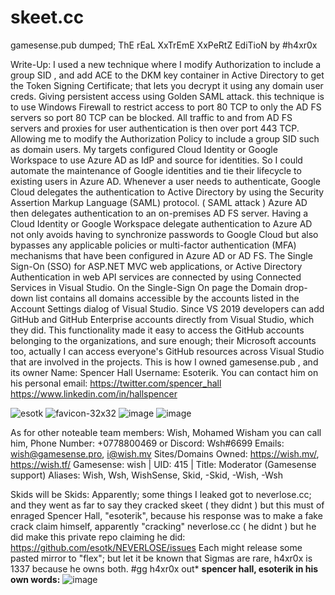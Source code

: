 # skeet.cc
gamesense.pub dumped; ThE rEaL XxTrEmE XxPeRtZ EdiTioN by #h4xr0x

Write-Up:
I used a new technique where I modify Authorization to include a group SID , and add ACE to the DKM key container in Active Directory to get the Token Signing Certificate; that lets you decrypt it using any domain user creds. Giving persistent access using Golden SAML attack. this technique is to use  Windows Firewall to restrict access to port 80 TCP to only the AD FS servers so port 80 TCP can be blocked. All traffic to and from AD FS servers and proxies for user authentication is then over port 443 TCP. Allowing me to modify the Authorization Policy to include a group SID such as domain users. My targets configured Cloud Identity or Google Workspace to use Azure AD as IdP and source for identities. So I could automate the maintenance of Google identities and tie their lifecycle to existing users in Azure AD. Whenever a user needs to authenticate, Google Cloud delegates the authentication to Active Directory by using the Security Assertion Markup Language (SAML) protocol.  ( SAML attack ) Azure AD then delegates authentication to an on-premises AD FS server. Having a Cloud Identity or Google Workspace delegate authentication to Azure AD not only avoids having to synchronize passwords to Google Cloud but also bypasses  any applicable policies or multi-factor authentication (MFA) mechanisms that have been configured in Azure AD or AD FS. The Single Sign-On (SSO) for ASP.NET MVC web applications, or Active Directory Authentication in web API services are connected by using Connected Services in Visual Studio. On the Single-Sign On page the Domain drop-down list contains all domains accessible by the accounts listed in the Account Settings dialog of Visual Studio. Since VS 2019 developers can add GitHub and GitHub Enterprise accounts directly from Visual Studio, which they did. This functionality made it easy to access the GitHub accounts belonging to the organizations, and sure enough; their Microsoft accounts too, actually I can access everyone's GitHub resources across Visual Studio that are involved in the projects. This is how I owned gamesense.pub , and its owner Name: Spencer Hall Username: Esoterik. You can contact him on his personal email: https://twitter.com/spencer_hall https://www.linkedin.com/in/hallspencer

![esotk](https://user-images.githubusercontent.com/65768277/121604883-313faf00-ca00-11eb-95d1-1ebdb6cd3edd.png)
![favicon-32x32](https://user-images.githubusercontent.com/65768277/121604888-3866bd00-ca00-11eb-8c43-c7c9b981e631.png)
![image](https://user-images.githubusercontent.com/65768277/123020839-8e404b00-d398-11eb-9cf5-4c9b87e73975.png)
![image](https://user-images.githubusercontent.com/65768277/123020862-99937680-d398-11eb-8062-ebec61eb1171.png)

As for other noteable team members:
Wish, Mohamed Wisham
you can call him, Phone Number: +0778800469
or Discord: Wsh#6699
Emails: wish@gamesense.pro, i@wish.mv
Sites/Domains Owned: https://wish.mv/, https://wish.tf/
Gamesense: wish | UID: 415 | Title: Moderator (Gamesense support)
Aliases: Wish, Wsh, WishSense, Skid, -Skid, -Wish, -Wsh

Skids will be Skids:
Apparently; some things I leaked got to neverlose.cc; and they went as far to say they cracked skeet ( they didnt ) but this must of enraged Spencer Hall, "esoterik", because his response was to make a fake crack claim himself, apparently "cracking" neverlose.cc ( he didnt ) but he did make this private repo claiming he did: https://github.com/esotk/NEVERLOSE/issues Each might release some pasted mirror to "flex"; but let it be known that Sigmas are rare, h4xr0x is 1337 because he owns both. #gg h4xr0x out*
**spencer hall, esoterik in his own words:**
![image](https://user-images.githubusercontent.com/65768277/123023124-7bc81080-d39c-11eb-94de-c998196535d9.png)

